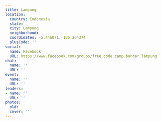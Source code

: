 ```yaml
---
title: Lampung
location:
  country: Indonesia
  state: 
  city: Lampung
  neighborhood: 
  coordinates: -5.446071, 105.264374
  plusCode: ''
social:
  name: Facebook
  URL: https://www.facebook.com/groups/free.code.camp.bandar.lampung
chat:
  name: ''
  URL: ''
event:
  name: ''
  URL: ''
leaders:
- name: ''
  URL: ''
photos:
  old: 
  cover: ''
---
```

